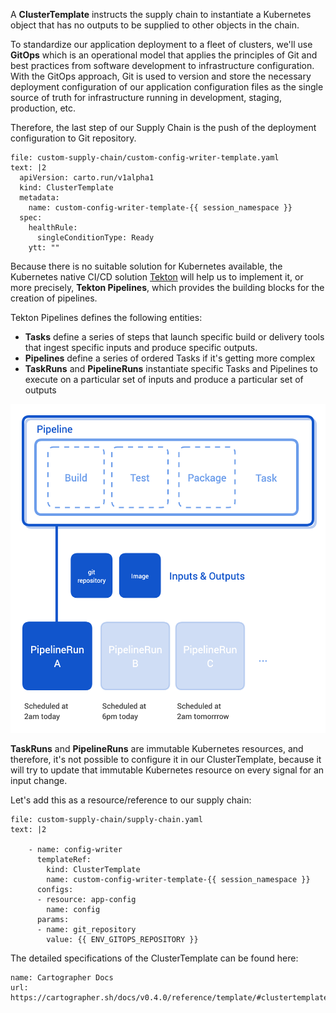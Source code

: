 A **ClusterTemplate** instructs the supply chain to instantiate a Kubernetes object that has no outputs to be supplied to other objects in the chain.

To standardize our application deployment to a fleet of clusters, we'll use **GitOps** which is an operational model that applies the principles of Git and best practices from software development to infrastructure configuration. 
With the GitOps approach, Git is used to version and store the necessary deployment configuration of our application configuration files as the single source of truth for infrastructure running in development, staging, production, etc. 

Therefore, the last step of our Supply Chain is the push of the deployment configuration to Git repository. 

```editor:append-lines-to-file
file: custom-supply-chain/custom-config-writer-template.yaml
text: |2
  apiVersion: carto.run/v1alpha1
  kind: ClusterTemplate
  metadata:
    name: custom-config-writer-template-{{ session_namespace }}
  spec:
    healthRule:
      singleConditionType: Ready
    ytt: ""
```

Because there is no suitable solution for Kubernetes available, the Kubernetes native CI/CD solution [Tekton](https://tekton.dev) will help us to implement it, or more precisely, **Tekton Pipelines**, which provides the building blocks for the creation of pipelines. 

Tekton Pipelines defines the following entities:
- **Tasks** define a series of steps that launch specific build or delivery tools that ingest specific inputs and produce specific outputs.
- **Pipelines** define a series of ordered Tasks if it's getting more complex
- **TaskRuns** and **PipelineRuns** instantiate specific Tasks and Pipelines to execute on a particular set of inputs and produce a particular set of outputs

![](../images/tekton-runs.png)

**TaskRuns** and **PipelineRuns** are immutable Kubernetes resources, and therefore, it's not possible to configure it in our ClusterTemplate, because it will try to update that immutable Kubernetes resource on every signal for an input change. 

Let's add this as a resource/reference to our supply chain:
```editor:append-lines-to-file
file: custom-supply-chain/supply-chain.yaml
text: |2

    - name: config-writer
      templateRef:
        kind: ClusterTemplate
        name: custom-config-writer-template-{{ session_namespace }}
      configs:
      - resource: app-config
        name: config
      params:
      - name: git_repository
        value: {{ ENV_GITOPS_REPOSITORY }}

```

The detailed specifications of the ClusterTemplate can be found here: 
```dashboard:reload-dashboard
name: Cartographer Docs
url: https://cartographer.sh/docs/v0.4.0/reference/template/#clustertemplate
```
